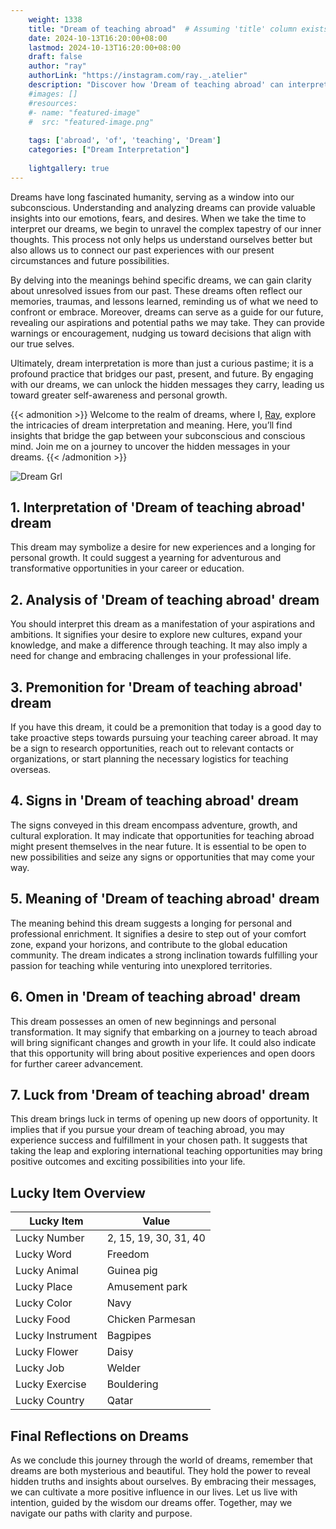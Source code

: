 ```yaml
---
    weight: 1338
    title: "Dream of teaching abroad"  # Assuming 'title' column exists
    date: 2024-10-13T16:20:00+08:00
    lastmod: 2024-10-13T16:20:00+08:00
    draft: false
    author: "ray"
    authorLink: "https://instagram.com/ray._.atelier"
    description: "Discover how 'Dream of teaching abroad' can interpret your future and uncover its significant meanings in your life."
    #images: []
    #resources:
    #- name: "featured-image"
    #  src: "featured-image.png"
    
    tags: ['abroad', 'of', 'teaching', 'Dream']
    categories: ["Dream Interpretation"]
    
    lightgallery: true
---
```

    
Dreams have long fascinated humanity, serving as a window into our subconscious. Understanding and analyzing dreams can provide valuable insights into our emotions, fears, and desires. When we take the time to interpret our dreams, we begin to unravel the complex tapestry of our inner thoughts. This process not only helps us understand ourselves better but also allows us to connect our past experiences with our present circumstances and future possibilities.

By delving into the meanings behind specific dreams, we can gain clarity about unresolved issues from our past. These dreams often reflect our memories, traumas, and lessons learned, reminding us of what we need to confront or embrace. Moreover, dreams can serve as a guide for our future, revealing our aspirations and potential paths we may take. They can provide warnings or encouragement, nudging us toward decisions that align with our true selves.

Ultimately, dream interpretation is more than just a curious pastime; it is a profound practice that bridges our past, present, and future. By engaging with our dreams, we can unlock the hidden messages they carry, leading us toward greater self-awareness and personal growth.

{{< admonition >}}
Welcome to the realm of dreams, where I, [Ray](https://instagram.com/ray._.atelier), explore the intricacies of dream interpretation and meaning. Here, you’ll find insights that bridge the gap between your subconscious and conscious mind. Join me on a journey to uncover the hidden messages in your dreams.
{{< /admonition >}}

![Dream Grl](https://cdn.pixabay.com/photo/2017/11/02/03/35/gothic-2910057_1280.jpg "Dream Grl")

## 1. Interpretation of 'Dream of teaching abroad' dream
 This dream may symbolize a desire for new experiences and a longing for personal growth. It could suggest a yearning for adventurous and transformative opportunities in your career or education.

## 2. Analysis of 'Dream of teaching abroad' dream
 You should interpret this dream as a manifestation of your aspirations and ambitions. It signifies your desire to explore new cultures, expand your knowledge, and make a difference through teaching. It may also imply a need for change and embracing challenges in your professional life.

## 3. Premonition for 'Dream of teaching abroad' dream
 If you have this dream, it could be a premonition that today is a good day to take proactive steps towards pursuing your teaching career abroad. It may be a sign to research opportunities, reach out to relevant contacts or organizations, or start planning the necessary logistics for teaching overseas.

## 4. Signs in 'Dream of teaching abroad' dream
 The signs conveyed in this dream encompass adventure, growth, and cultural exploration. It may indicate that opportunities for teaching abroad might present themselves in the near future. It is essential to be open to new possibilities and seize any signs or opportunities that may come your way.

## 5. Meaning of 'Dream of teaching abroad' dream
 The meaning behind this dream suggests a longing for personal and professional enrichment. It signifies a desire to step out of your comfort zone, expand your horizons, and contribute to the global education community. The dream indicates a strong inclination towards fulfilling your passion for teaching while venturing into unexplored territories.

## 6. Omen in 'Dream of teaching abroad' dream
 This dream possesses an omen of new beginnings and personal transformation. It may signify that embarking on a journey to teach abroad will bring significant changes and growth in your life. It could also indicate that this opportunity will bring about positive experiences and open doors for further career advancement.

## 7. Luck from 'Dream of teaching abroad' dream
 This dream brings luck in terms of opening up new doors of opportunity. It implies that if you pursue your dream of teaching abroad, you may experience success and fulfillment in your chosen path. It suggests that taking the leap and exploring international teaching opportunities may bring positive outcomes and exciting possibilities into your life.

## Lucky Item Overview
| Lucky Item          | Value              |
|---------------|--------------------|
| Lucky Number        | 2, 15, 19, 30, 31, 40  |
| Lucky Word          | Freedom |
| Lucky Animal        | Guinea pig |
| Lucky Place         | Amusement park     |
| Lucky Color         | Navy     |
| Lucky Food          | Chicken Parmesan      |
| Lucky Instrument    | Bagpipes |
| Lucky Flower        | Daisy    |
| Lucky Job           | Welder       |
| Lucky Exercise      | Bouldering  |
| Lucky Country       | Qatar    |


##  Final Reflections on Dreams

As we conclude this journey through the world of dreams, remember that dreams are both mysterious and beautiful. They hold the power to reveal hidden truths and insights about ourselves. By embracing their messages, we can cultivate a more positive influence in our lives. Let us live with intention, guided by the wisdom our dreams offer. Together, may we navigate our paths with clarity and purpose.
